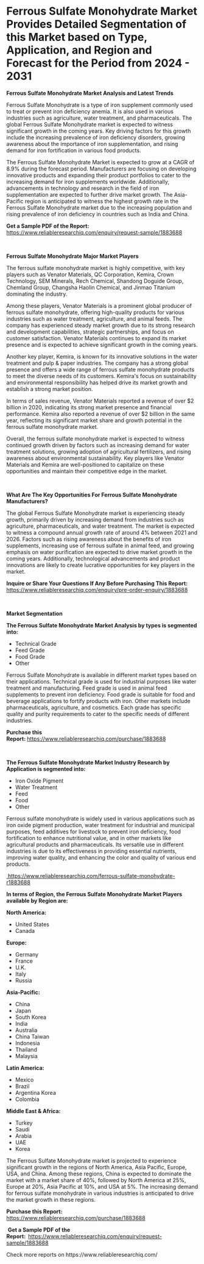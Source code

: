<p><h1>Ferrous Sulfate Monohydrate Market Provides Detailed Segmentation of this Market based on Type, Application, and Region and Forecast for the Period from 2024 - 2031</h1></p><p><strong>Ferrous Sulfate Monohydrate Market Analysis and Latest Trends</strong></p>
<p><p>Ferrous Sulfate Monohydrate is a type of iron supplement commonly used to treat or prevent iron deficiency anemia. It is also used in various industries such as agriculture, water treatment, and pharmaceuticals. The global Ferrous Sulfate Monohydrate market is expected to witness significant growth in the coming years. Key driving factors for this growth include the increasing prevalence of iron deficiency disorders, growing awareness about the importance of iron supplementation, and rising demand for iron fortification in various food products.</p><p>The Ferrous Sulfate Monohydrate Market is expected to grow at a CAGR of 8.9% during the forecast period. Manufacturers are focusing on developing innovative products and expanding their product portfolios to cater to the increasing demand for iron supplements worldwide. Additionally, advancements in technology and research in the field of iron supplementation are expected to further drive market growth. The Asia-Pacific region is anticipated to witness the highest growth rate in the Ferrous Sulfate Monohydrate market due to the increasing population and rising prevalence of iron deficiency in countries such as India and China.</p></p>
<p><strong>Get a Sample PDF of the Report:&nbsp;</strong> <a href="https://www.reliableresearchiq.com/enquiry/request-sample/1883688">https://www.reliableresearchiq.com/enquiry/request-sample/1883688</a></p>
<p>&nbsp;</p>
<p><strong>Ferrous Sulfate Monohydrate Major Market Players</strong></p>
<p><p>The ferrous sulfate monohydrate market is highly competitive, with key players such as Venator Materials, QC Corporation, Kemira, Crown Technology, SEM Minerals, Rech Chemical, Shandong Doguide Group, Chemland Group, Changsha Haolin Chemical, and Jinmao Titanium dominating the industry.</p><p>Among these players, Venator Materials is a prominent global producer of ferrous sulfate monohydrate, offering high-quality products for various industries such as water treatment, agriculture, and animal feeds. The company has experienced steady market growth due to its strong research and development capabilities, strategic partnerships, and focus on customer satisfaction. Venator Materials continues to expand its market presence and is expected to achieve significant growth in the coming years.</p><p>Another key player, Kemira, is known for its innovative solutions in the water treatment and pulp & paper industries. The company has a strong global presence and offers a wide range of ferrous sulfate monohydrate products to meet the diverse needs of its customers. Kemira's focus on sustainability and environmental responsibility has helped drive its market growth and establish a strong market position.</p><p>In terms of sales revenue, Venator Materials reported a revenue of over $2 billion in 2020, indicating its strong market presence and financial performance. Kemira also reported a revenue of over $2 billion in the same year, reflecting its significant market share and growth potential in the ferrous sulfate monohydrate market.</p><p>Overall, the ferrous sulfate monohydrate market is expected to witness continued growth driven by factors such as increasing demand for water treatment solutions, growing adoption of agricultural fertilizers, and rising awareness about environmental sustainability. Key players like Venator Materials and Kemira are well-positioned to capitalize on these opportunities and maintain their competitive edge in the market.</p></p>
<p>&nbsp;</p>
<p><strong>What Are The Key Opportunities For Ferrous Sulfate Monohydrate Manufacturers?</strong></p>
<p><p>The global Ferrous Sulfate Monohydrate market is experiencing steady growth, primarily driven by increasing demand from industries such as agriculture, pharmaceuticals, and water treatment. The market is expected to witness a compound annual growth rate of around 4% between 2021 and 2026. Factors such as rising awareness about the benefits of iron supplements, increasing use of ferrous sulfate in animal feed, and growing emphasis on water purification are expected to drive market growth in the coming years. Additionally, technological advancements and product innovations are likely to create lucrative opportunities for key players in the market.</p></p>
<p><strong>Inquire or Share Your Questions If Any Before Purchasing This Report:</strong> <a href="https://www.reliableresearchiq.com/enquiry/pre-order-enquiry/1883688">https://www.reliableresearchiq.com/enquiry/pre-order-enquiry/1883688</a></p>
<p>&nbsp;</p>
<p><strong>Market Segmentation</strong></p>
<p><strong>The Ferrous Sulfate Monohydrate Market Analysis by types is segmented into:</strong></p>
<p><ul><li>Technical Grade</li><li>Feed Grade</li><li>Food Grade</li><li>Other</li></ul></p>
<p><p>Ferrous Sulfate Monohydrate is available in different market types based on their applications. Technical grade is used for industrial purposes like water treatment and manufacturing. Feed grade is used in animal feed supplements to prevent iron deficiency. Food grade is suitable for food and beverage applications to fortify products with iron. Other markets include pharmaceuticals, agriculture, and cosmetics. Each grade has specific quality and purity requirements to cater to the specific needs of different industries.</p></p>
<p><strong>Purchase this Report:&nbsp;</strong><a href="https://www.reliableresearchiq.com/purchase/1883688">https://www.reliableresearchiq.com/purchase/1883688</a></p>
<p>&nbsp;</p>
<p><strong>The Ferrous Sulfate Monohydrate Market Industry Research by Application is segmented into:</strong></p>
<p><ul><li>Iron Oxide Pigment</li><li>Water Treatment</li><li>Feed</li><li>Food</li><li>Other</li></ul></p>
<p><p>Ferrous sulfate monohydrate is widely used in various applications such as iron oxide pigment production, water treatment for industrial and municipal purposes, feed additives for livestock to prevent iron deficiency, food fortification to enhance nutritional value, and in other markets like agricultural products and pharmaceuticals. Its versatile use in different industries is due to its effectiveness in providing essential nutrients, improving water quality, and enhancing the color and quality of various end products.</p></p>
<p><a href="https://www.reliableresearchiq.com/ferrous-sulfate-monohydrate-r1883688">&nbsp;https://www.reliableresearchiq.com/ferrous-sulfate-monohydrate-r1883688</a></p>
<p><strong>In terms of Region, the Ferrous Sulfate Monohydrate Market Players available by Region are:</strong></p>
<p>
    <p> <strong> North America: </strong>
        <ul>
            <li>United States</li>
            <li>Canada</li>
        </ul>
        </p> 
    <p> <strong> Europe: </strong>
        <ul>
            <li>Germany</li>
            <li>France</li>
            <li>U.K.</li>
            <li>Italy</li>
            <li>Russia</li>
        </ul>
        </p> 
    <p> <strong> Asia-Pacific: </strong>
        <ul>
            <li>China</li>
            <li>Japan</li>
            <li>South Korea</li>
            <li>India</li>
            <li>Australia</li>
            <li>China Taiwan</li>
            <li>Indonesia</li>
            <li>Thailand</li>
            <li>Malaysia</li>
        </ul>
        </p> 
    <p> <strong> Latin America: </strong>
        <ul>
            <li>Mexico</li>
            <li>Brazil</li>
            <li>Argentina Korea</li>
            <li>Colombia</li>
        </ul>
        </p> 
    <p> <strong> Middle East & Africa: </strong>
        <ul>
            <li>Turkey</li>
            <li>Saudi</li>
            <li>Arabia</li>
            <li>UAE</li>
            <li>Korea</li>
        </ul>
    </p>
    </p>
<p><p>The Ferrous Sulfate Monohydrate market is projected to experience significant growth in the regions of North America, Asia Pacific, Europe, USA, and China. Among these regions, China is expected to dominate the market with a market share of 40%, followed by North America at 25%, Europe at 20%, Asia Pacific at 10%, and USA at 5%. The increasing demand for ferrous sulfate monohydrate in various industries is anticipated to drive the market growth in these regions.</p></p>
<p><strong>Purchase this Report: </strong><a href="https://www.reliableresearchiq.com/purchase/1883688">https://www.reliableresearchiq.com/purchase/1883688</a></p>
<p>&nbsp;<strong>Get a Sample PDF of the Report:&nbsp;&nbsp;</strong><a href="https://www.reliableresearchiq.com/enquiry/request-sample/1883688">https://www.reliableresearchiq.com/enquiry/request-sample/1883688</a></p>
<p><strong></strong></p>
<p>Check more reports on https://www.reliableresearchiq.com/</p>